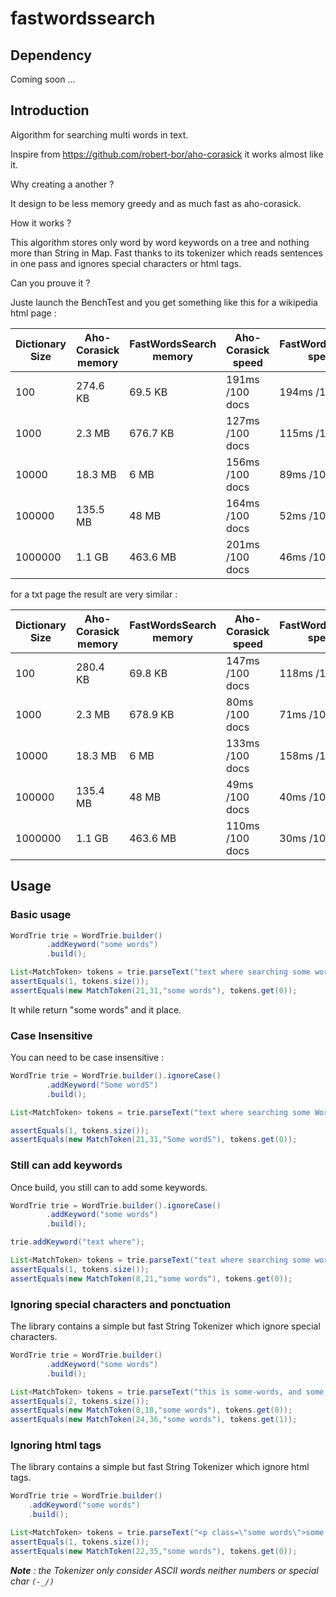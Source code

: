 # fastwordssearch

## Dependency

Coming soon ...

## Introduction

Algorithm for searching multi words in text.

Inspire from https://github.com/robert-bor/aho-corasick it works almost like it.

Why creating a another ? 

It design to be less memory greedy and as much fast as aho-corasick.

How it works ?

This algorithm stores only word by word keywords on a tree and nothing more than String in Map.
Fast thanks to its tokenizer which reads sentences in one pass and ignores special characters or html tags.

Can you prouve it ?

Juste launch the BenchTest and you get something like this for a wikipedia html page :
 
Dictionary Size | Aho-Corasick memory | FastWordsSearch memory | Aho-Corasick speed  | FastWordsSearch speed | 
|---------------|---------------------|------------------------|---------------------|-----------------------|
100             | 274.6 KB            | 69.5 KB                | 191ms /100 docs     | 194ms /100 docs       |
1000            | 2.3 MB              | 676.7 KB               | 127ms /100 docs     | 115ms /100 docs       |
10000           | 18.3 MB             | 6 MB                   | 156ms /100 docs     | 89ms  /100 docs       |
100000          | 135.5 MB            | 48 MB                  | 164ms /100 docs     | 52ms  /100 docs       |
1000000         | 1.1 GB              | 463.6 MB               | 201ms /100 docs     | 46ms  /100 docs       |

for a txt page the result are very similar :

Dictionary Size | Aho-Corasick memory | FastWordsSearch memory | Aho-Corasick speed  | FastWordsSearch speed | 
|---------------|---------------------|------------------------|---------------------|-----------------------|
100             | 280.4 KB            | 69.8 KB                | 147ms /100 docs     | 118ms /100 docs       |
1000            | 2.3 MB              | 678.9 KB               | 80ms  /100 docs     | 71ms  /100 docs       |
10000           | 18.3 MB             | 6 MB                   | 133ms /100 docs     | 158ms /100 docs       |
100000          | 135.4 MB            | 48 MB                  | 49ms  /100 docs     | 40ms  /100 docs       |
1000000         | 1.1 GB              | 463.6 MB               | 110ms /100 docs     | 30ms  /100 docs       |

## Usage

### Basic usage
 
```java
WordTrie trie = WordTrie.builder()
        .addKeyword("some words")
        .build();

List<MatchToken> tokens = trie.parseText("text where searching some words SOME WORDS dont't");
assertEquals(1, tokens.size());
assertEquals(new MatchToken(21,31,"some words"), tokens.get(0));
```

It while return "some words" and it place.

### Case Insensitive 

You can need to be case insensitive :
```java
WordTrie trie = WordTrie.builder().ignoreCase()
        .addKeyword("Some wordS")
        .build();

List<MatchToken> tokens = trie.parseText("text where searching some Words");

assertEquals(1, tokens.size());
assertEquals(new MatchToken(21,31,"Some wordS"), tokens.get(0));
```

### Still can add keywords

Once build, you still can to add some keywords.

```java
WordTrie trie = WordTrie.builder().ignoreCase()
        .addKeyword("some words")
        .build();

trie.addKeyword("text where");

List<MatchToken> tokens = trie.parseText("text where searching some words");
assertEquals(1, tokens.size());
assertEquals(new MatchToken(8,21,"some words"), tokens.get(0));
```

### Ignoring special characters and ponctuation

The library contains a simple but fast String Tokenizer which ignore special characters.

```java
WordTrie trie = WordTrie.builder()
        .addKeyword("some words")
        .build();

List<MatchToken> tokens = trie.parseText("this is some-words, and some...words as well");
assertEquals(2, tokens.size());
assertEquals(new MatchToken(8,18,"some words"), tokens.get(0));
assertEquals(new MatchToken(24,36,"some words"), tokens.get(1));
```

### Ignoring html tags

The library contains a simple but fast String Tokenizer which ignore html tags.

```java
WordTrie trie = WordTrie.builder()
    .addKeyword("some words")
    .build();

List<MatchToken> tokens = trie.parseText("<p class=\"some words\">some <b>words</b></p>");
assertEquals(1, tokens.size());
assertEquals(new MatchToken(22,35,"some words"), tokens.get(0));
```

_**Note** : the Tokenizer only consider ASCII words neither numbers or special char `(-_/)`_ 
